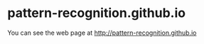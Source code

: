 pattern-recognition.github.io
=============================

You can see the web page at http://pattern-recognition.github.io 
